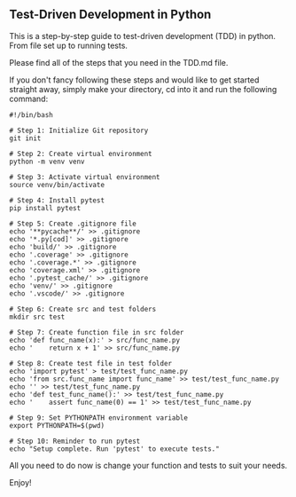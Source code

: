 ## Test-Driven Development in Python

This is a step-by-step guide to test-driven development (TDD) in python. From file set up to running tests.

Please find all of the steps that you need in the TDD.md file.

If you don't fancy following these steps and would like to get started straight away, simply make your directory, cd into it and run the following command:

```shell
#!/bin/bash

# Step 1: Initialize Git repository
git init

# Step 2: Create virtual environment
python -m venv venv

# Step 3: Activate virtual environment
source venv/bin/activate

# Step 4: Install pytest
pip install pytest

# Step 5: Create .gitignore file
echo '**pycache**/' >> .gitignore
echo '*.py[cod]' >> .gitignore
echo 'build/' >> .gitignore
echo '.coverage' >> .gitignore
echo '.coverage.*' >> .gitignore
echo 'coverage.xml' >> .gitignore
echo '.pytest_cache/' >> .gitignore
echo 'venv/' >> .gitignore
echo '.vscode/' >> .gitignore

# Step 6: Create src and test folders
mkdir src test

# Step 7: Create function file in src folder
echo 'def func_name(x):' > src/func_name.py
echo '    return x + 1' >> src/func_name.py

# Step 8: Create test file in test folder
echo 'import pytest' > test/test_func_name.py
echo 'from src.func_name import func_name' >> test/test_func_name.py
echo '' >> test/test_func_name.py
echo 'def test_func_name():' >> test/test_func_name.py
echo '    assert func_name(0) == 1' >> test/test_func_name.py

# Step 9: Set PYTHONPATH environment variable
export PYTHONPATH=$(pwd)

# Step 10: Reminder to run pytest
echo "Setup complete. Run 'pytest' to execute tests."

```

All you need to do now is change your function and tests to suit your needs.

Enjoy!
